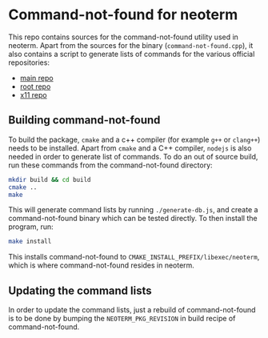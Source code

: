 # Command-not-found for neoterm

This repo contains sources for the command-not-found utility used in neoterm.
Apart from the sources for the binary (`command-not-found.cpp`), it also
contains a script to generate lists of commands for the various official
repositories:

- [main repo](https://github.com/juic3b0x/neoterm-packages/tree/dev/packages)
- [root repo](https://github.com/juic3b0x/neoterm-packages/tree/dev/root-packages)
- [x11 repo](https://github.com/juic3b0x/neoterm-packages/tree/dev/x11-packages)

## Building command-not-found

To build the package, `cmake` and a c++ compiler (for example `g++` or `clang++`)
needs to be installed.
Apart from `cmake` and a C++ compiler, `nodejs` is also needed in order to
generate list of commands.
To do an out of source build, run these commands from the command-not-found
directory:

```sh
mkdir build && cd build
cmake ..
make
```

This will generate command lists by running `./generate-db.js`, and create
a command-not-found binary which can be tested directly.
To then install the program, run:

```sh
make install
```

This installs command-not-found to `CMAKE_INSTALL_PREFIX/libexec/neoterm`, which
is where command-not-found resides in neoterm.

## Updating the command lists

In order to update the command lists, just a rebuild of command-not-found
is to be done by bumping the `NEOTERM_PKG_REVISION` in build recipe of
command-not-found.
